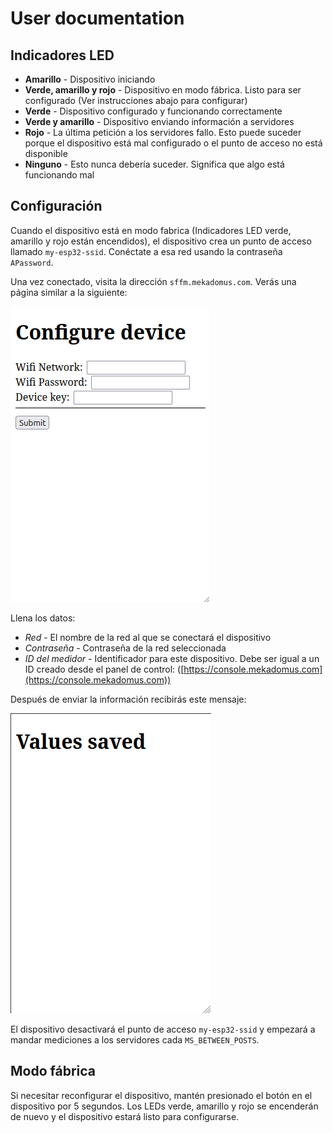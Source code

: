 # User documentation

## Indicadores LED

- **Amarillo** - Dispositivo iniciando
- **Verde, amarillo y rojo** - Dispositivo en modo fábrica. Listo para ser configurado (Ver instrucciones abajo para configurar)
- **Verde** - Dispositivo configurado y funcionando correctamente
- **Verde y amarillo** - Dispositivo enviando información a servidores
- **Rojo** - La última petición a los servidores fallo. Esto puede suceder porque el dispositivo está mal configurado o el punto de acceso no está disponible
- **Ninguno** - Esto nunca debería suceder. Significa que algo está funcionando mal

## Configuración

Cuando el dispositivo está en modo fabrica (Indicadores LED verde, amarillo y rojo están encendidos), el dispositivo crea un punto de acceso llamado `my-esp32-ssid`. Conéctate a esa red usando la contraseña `APassword`.

Una vez conectado, visita la dirección `sffm.mekadomus.com`. Verás una página similar a la siguiente:

![Configure device screen](/docs/assets/config-screen.png)

Llena los datos:
- *Red* - El nombre de la red al que se conectará el dispositivo
- *Contraseña* - Contraseña de la red seleccionada
- *ID del medidor* - Identificador para este dispositivo. Debe ser igual a un ID creado desde el panel de control: ([https://console.mekadomus.com](https://console.mekadomus.com))

Después de enviar la información recibirás este mensaje:

![Configuration saved screen](/docs/assets/saved-screen.png)

El dispositivo desactivará el punto de acceso `my-esp32-ssid` y empezará a mandar mediciones a los servidores cada `MS_BETWEEN_POSTS`.

## Modo fábrica

Si necesitar reconfigurar el dispositivo, mantén presionado el botón en el dispositivo por 5 segundos. Los LEDs verde, amarillo y rojo se encenderán de nuevo y el dispositivo estará listo para configurarse.
